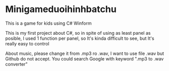 # Minigameduoihinhbatchu
This is a game for kids using C# Winform

This is my first project about C#, so in spite of using as least panel as posible, I used 1 function per panel, so It's kinda difficult to see, but It's really easy to control

About music, please change it from .mp3 ro .wav, I want to use file .wav but Github do not accept. You could search Google with keyword ".mp3 to .wav converter"
